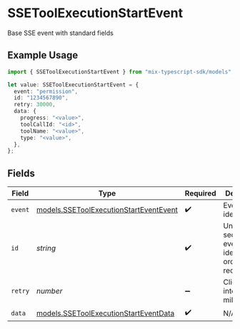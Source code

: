 # SSEToolExecutionStartEvent

Base SSE event with standard fields

## Example Usage

```typescript
import { SSEToolExecutionStartEvent } from "mix-typescript-sdk/models";

let value: SSEToolExecutionStartEvent = {
  event: "permission",
  id: "1234567890",
  retry: 30000,
  data: {
    progress: "<value>",
    toolCallId: "<id>",
    toolName: "<value>",
    type: "<value>",
  },
};
```

## Fields

| Field                                                                                  | Type                                                                                   | Required                                                                               | Description                                                                            | Example                                                                                |
| -------------------------------------------------------------------------------------- | -------------------------------------------------------------------------------------- | -------------------------------------------------------------------------------------- | -------------------------------------------------------------------------------------- | -------------------------------------------------------------------------------------- |
| `event`                                                                                | [models.SSEToolExecutionStartEventEvent](../models/ssetoolexecutionstarteventevent.md) | :heavy_check_mark:                                                                     | Event type identifier                                                                  |                                                                                        |
| `id`                                                                                   | *string*                                                                               | :heavy_check_mark:                                                                     | Unique sequential event identifier for ordering and reconnection                       | 1234567890                                                                             |
| `retry`                                                                                | *number*                                                                               | :heavy_minus_sign:                                                                     | Client retry interval in milliseconds                                                  | 30000                                                                                  |
| `data`                                                                                 | [models.SSEToolExecutionStartEventData](../models/ssetoolexecutionstarteventdata.md)   | :heavy_check_mark:                                                                     | N/A                                                                                    |                                                                                        |